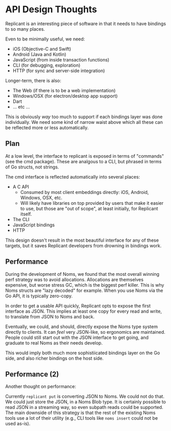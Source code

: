 # API Design Thoughts

Replicant is an interesting piece of software in that it needs to have bindings to so many places.

Even to be minimally useful, we need:

* iOS (Objective-C and Swift)
* Android (Java and Kotlin)
* JavaScript (from inside transaction functions)
* CLI (for debugging, exploration)
* HTTP (for sync and server-side integration)

Longer-term, there is also:

* The Web (if there is to be a web implementation)
* Windows/OSX (for electron/desktop app support)
* Dart
* ... etc ...

This is obviously *way* too much to support if each bindings layer was done individually. We need some
kind of narrow waist above which all these can be reflected more or less automatically.

## Plan

At a low level, the interface to replicant is exposed in terms of "commands" (see the cmd package).
These are analgous to a CLI, but phrased in terms of Go structs, not strings.

The cmd interface is reflected automatically into several places:

* A C API
  - Consumed by most client embeddings directly: iOS, Android, Windows, OSX, etc.
  - Will likely have libraries on top provided by users that make it easier to use, but those are "out of scope", at least initially, for Replicant itself.
* The CLI
* JavaScript bindings
* HTTP

This design doesn't result in the most beautiful interface for any of these targets, but it saves Replicant
developers from drowning in bindings work.

## Performance

During the development of Noms, we found that the most overall winning perf strategy was to avoid allocations.
Allocations are themselves expensive, but worse stress GC, which is the biggest perf killer. This is why Noms
structs are "lazy decoded" for example. When you use Noms via the Go API, it is typically zero-copy.

In order to get a usable API quickly, Replicant opts to expose the first interface as JSON. This implies at
least one copy for every read and write, to translate from JSON to Noms and back.

Eventually, we could, and should, directly expose the Noms type system directly to clients. It can *feel* very
JSON-like, so ergonomics are maintained. People could still start out with the JSON interface to get going, and
graduate to real Noms as their needs develop.

This would imply both much more sophistiicated bindings layer on the Go side, and also richer bindings on the
host side.

## Performance (2)

Another thought on performance:

Currently `replicant put` is converting JSON to Noms. We could not do that. We could just store the JSON, in
a Noms Blob type. It is certainly possible to read JSON in a streaming way, so even subpath reads could be
supported. The main downside of this strategy is that the rest of the existing Noms tools use a lot of their
utility (e.g., CLI tools like `noms insert` could not be used as-is).
